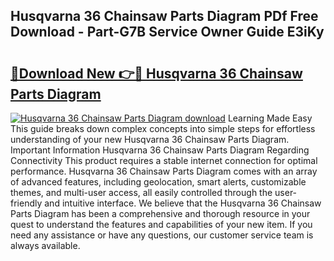 ## Husqvarna 36 Chainsaw Parts Diagram PDf Free Download - Part-G7B Service Owner Guide E3iKy

# <h2><a href="http://dfmuy66.blite.top/?on=Husqvarna+36+Chainsaw+Parts+Diagram">🔗Download New 👉🔴 Husqvarna 36 Chainsaw Parts Diagram</a></h2>

[![Husqvarna 36 Chainsaw Parts Diagram download](https://i.imgur.com/lujVjoI.png)](http://dfmuy66.blite.top/?on=Husqvarna+36+Chainsaw+Parts+Diagram)
Learning Made Easy This guide breaks down complex concepts into simple steps for effortless understanding of your new Husqvarna 36 Chainsaw Parts Diagram. Important Information Husqvarna 36 Chainsaw Parts Diagram Regarding Connectivity This product requires a stable internet connection for optimal performance. Husqvarna 36 Chainsaw Parts Diagram comes with an array of advanced features, including geolocation, smart alerts, customizable themes, and multi-user access, all easily controlled through the user-friendly and intuitive interface. We believe that the Husqvarna 36 Chainsaw Parts Diagram has been a comprehensive and thorough resource in your quest to understand the features and capabilities of your new item. If you need any assistance or have any questions, our customer service team is always available.
